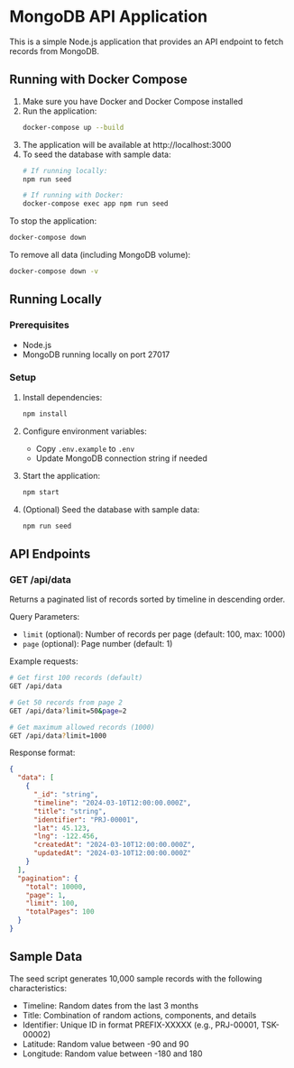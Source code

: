 # MongoDB API Application

This is a simple Node.js application that provides an API endpoint to fetch records from MongoDB.

## Running with Docker Compose

1. Make sure you have Docker and Docker Compose installed
2. Run the application:
   ```bash
   docker-compose up --build
   ```
3. The application will be available at http://localhost:3000
4. To seed the database with sample data:
   ```bash
   # If running locally:
   npm run seed

   # If running with Docker:
   docker-compose exec app npm run seed
   ```

To stop the application:
```bash
docker-compose down
```

To remove all data (including MongoDB volume):
```bash
docker-compose down -v
```

## Running Locally

### Prerequisites

- Node.js
- MongoDB running locally on port 27017

### Setup

1. Install dependencies:
   ```bash
   npm install
   ```

2. Configure environment variables:
   - Copy `.env.example` to `.env`
   - Update MongoDB connection string if needed

3. Start the application:
   ```bash
   npm start
   ```

4. (Optional) Seed the database with sample data:
   ```bash
   npm run seed
   ```

## API Endpoints

### GET /api/data
Returns a paginated list of records sorted by timeline in descending order.

Query Parameters:
- `limit` (optional): Number of records per page (default: 100, max: 1000)
- `page` (optional): Page number (default: 1)

Example requests:
```bash
# Get first 100 records (default)
GET /api/data

# Get 50 records from page 2
GET /api/data?limit=50&page=2

# Get maximum allowed records (1000)
GET /api/data?limit=1000
```

Response format:
```json
{
  "data": [
    {
      "_id": "string",
      "timeline": "2024-03-10T12:00:00.000Z",
      "title": "string",
      "identifier": "PRJ-00001",
      "lat": 45.123,
      "lng": -122.456,
      "createdAt": "2024-03-10T12:00:00.000Z",
      "updatedAt": "2024-03-10T12:00:00.000Z"
    }
  ],
  "pagination": {
    "total": 10000,
    "page": 1,
    "limit": 100,
    "totalPages": 100
  }
}
```

## Sample Data
The seed script generates 10,000 sample records with the following characteristics:
- Timeline: Random dates from the last 3 months
- Title: Combination of random actions, components, and details
- Identifier: Unique ID in format PREFIX-XXXXX (e.g., PRJ-00001, TSK-00002)
- Latitude: Random value between -90 and 90
- Longitude: Random value between -180 and 180 